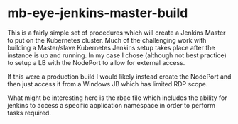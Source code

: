 # mb-eye-jenkins-master-build

This is a fairly simple set of procedures which will create a Jenkins Master to put on the Kubernetes cluster.
Much of the challenging work with building a Master/slave Kubernetes Jenkins setup takes place after the instance is up
and running.  In my case I chose (although not best practice) to setup a LB with the NodePort to allow for external access.

If this were a production build I would likely instead create the NodePort and then just access it from a Windows JB which
has limited RDP scope.

What might be interesting here is the rbac file which includes the ability for jenkins to access a specific application namespace
in order to perform tasks required.

